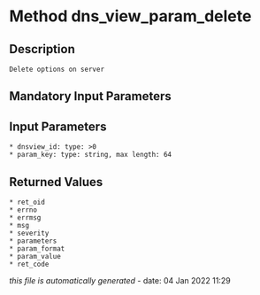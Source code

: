 # Method dns_view_param_delete

## Description
	Delete options on server

## Mandatory Input Parameters

## Input Parameters
	* dnsview_id: type: >0
	* param_key: type: string, max length: 64

## Returned Values
	* ret_oid
	* errno
	* errmsg
	* msg
	* severity
	* parameters
	* param_format
	* param_value
	* ret_code


*this file is automatically generated* - date: 04 Jan 2022 11:29